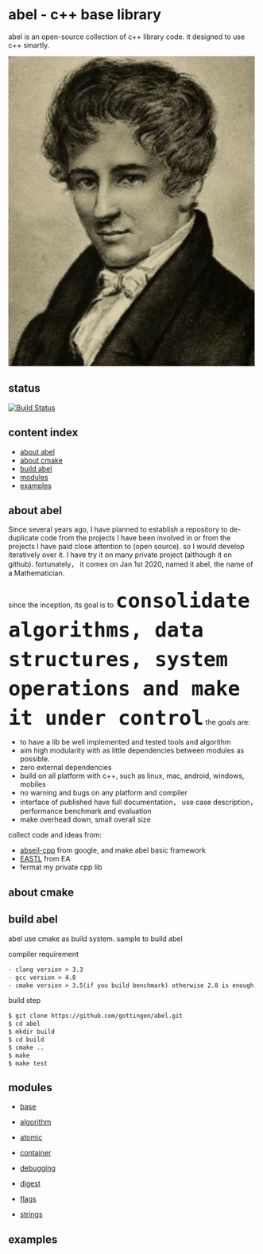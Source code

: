 # abel - c++ base library

abel is an open-source collection of c++ library code. it designed to use c++ smartly.

![abel](https://github.com/gottingen/abel/blob/master/docs/images/abel.png)

## status

[![Build Status](https://www.travis-ci.org/gottingen/abel.svg?branch=master)](https://travis-ci.org/gottingen/abel)

## content index

* [about abel](#about)
* [about cmake](#cmake)
* [build abel](#build)
* [modules](#modules)
* [examples](#examples)

<a name="about"> </a>

## about abel

Since several years ago, I have planned to establish a repository to de-duplicate code from the projects I have been involved in or from
the projects I have paid close attention to (open source). so I would develop iteratively over it. I have try it on many private project (although 
it on github).  fortunately， it comes on Jan 1st 2020, named it abel, the name of a Mathematician.

since the inception, its goal is to <font size=16> **`consolidate algorithms, data structures, system operations and make it under control`**</font>
the goals are:

* to have a lib be well implemented and tested tools and algorithm
* aim high modularity with as little dependencies between modules as possible.
* zero external dependencies
* build on all platform with c++, such as linux, mac, android, windows, mobiles
* no warning and bugs on any platform and compiler
* interface of published have full documentation， use case description，performance benchmark and evaluation
* make overhead down, small overall size


collect code and ideas from:

* [abseil-cpp](https://github.com/abseil/abseil-cpp) from google, and make abel basic framework
* [EASTL](https://github.com/electronicarts/EASTL) from EA
* fermat my private cpp lib


<a name="cmake"> </a>
 
## about cmake


<a name="build"> </a>

## build abel

abel use cmake as build system. sample to build abel

compiler requirement

    - clang version > 3.3
    - gcc version > 4.8
    - cmake version > 3.5(if you build benchmark) otherwise 2.8 is enough
build step

    $ git clone https://github.com/gottingen/abel.git
    $ cd abel
    $ mkdir build
    $ cd build
    $ cmake ..
    $ make
    $ make test
    
<a name="modules"> </a>

## modules

<a name="examples"> </a>

* [base](/docs/en/base.md)

* [algorithm](/docs/en/algorithm.md)
* [atomic](/docs/en/atomic.md) 
* [container](/docs/en/container.md)
* [debugging](/docs/en/debugging.md)
* [digest](/docs/en/digest.md)
* [flags](/docs/en/flags.md)
* [strings](/docs/en/strings.md)


## examples